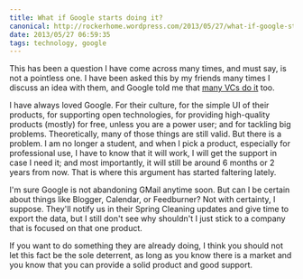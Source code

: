 ```yaml
---
title: What if Google starts doing it?
canonical: http://rockerhome.wordpress.com/2013/05/27/what-if-google-starts-doing-it/
date: 2013/05/27 06:59:35
tags: technology, google
---
```

This has been a question I have come across many times, and must say, is not a pointless one. I have been asked this by my friends many times I discuss an idea with them, and Google told me that [many VCs do it](http://whatifgoogledoesit.com/) too.<span class="more" />

I have always loved Google. For their culture, for the simple UI of their products, for supporting open technologies, for providing high-quality products (mostly) for free, unless you are a power user; and for tackling big problems. Theoretically, many of those things are still valid. But there is a problem. I am no longer a student, and when I pick a product, especially for professional use, I have to know that it will work, I will get the support in case I need it; and most importantly, it will still be around 6 months or 2 years from now. That is where this argument has started faltering lately.

I'm sure Google is not abandoning GMail anytime soon. But can I be certain about things like Blogger, Calendar, or Feedburner? Not with certainty, I suppose. They'll notify us in their Spring Cleaning updates and give time to export the data, but I still don't see why shouldn't I just stick to a company that is focused on that one product.

If you want to do something they are already doing, I think you should not let this fact be the sole deterrent, as long as you know there is a market and you know that you can provide a solid product and good support.